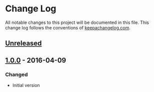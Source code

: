 # Change Log
All notable changes to this project will be documented in this file. This change log follows the conventions of [keepachangelog.com](http://keepachangelog.com/).

## [Unreleased]

## [1.0.0] - 2016-04-09
### Changed
- Initial version

[Unreleased]: https://github.com/s-ted/liPGN/compare/1.0.0...HEAD
[1.0.0]: https://github.com/s-ted/liPGN/compare/0.0.0...1.0.0
